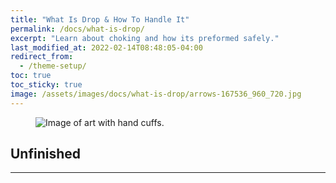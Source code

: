 ```yaml
---
title: "What Is Drop & How To Handle It"
permalink: /docs/what-is-drop/
excerpt: "Learn about choking and how its preformed safely."
last_modified_at: 2022-02-14T08:48:05-04:00
redirect_from:
  - /theme-setup/
toc: true
toc_sticky: true
image: /assets/images/docs/what-is-drop/arrows-167536_960_720.jpg
---
```

<figure>
  <img src="{{ '/assets/images/docs/what-is-drop/arrows-167536_960_720.jpg' | relative_url }}" alt="Image of art with hand cuffs.">
</figure>

## Unfinished
---

